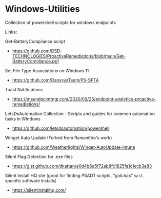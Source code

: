 # Windows-Utilities
Collection of powershell scripts for windows endpoints

Links:

Get-BatteryCompliance script

- https://github.com/DSD-TECHNOLOGIES/ProactiveRemediations/blob/main/Get-BatteryCompliance.ps1

Set File Type Associations on Windows 11

- https://github.com/DanysysTeam/PS-SFTA

Toast Notifications

- https://msendpointmgr.com/2020/06/25/endpoint-analytics-proactive-remediations/

LetsDoAutomation Collection - Scripts and guides for common automation tasks in Windows

- https://github.com/letsdoautomation/powershell

Winget Auto Update (Forked from Romanitho's work)
- https://github.com/Weatherlights/Winget-AutoUpdate-Intune

Silent Flag Detection for .exe files
- https://gist.github.com/dkattan/e0d4b6a5f72ab8fc1825fa1c1ecb3a83

Silent Install HQ site (good for finding PSADT scripts, "gotchas" w.r.t. specific software installs)
- https://silentinstallhq.com/
